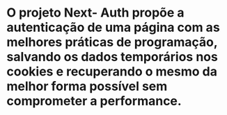 # O projeto Next- Auth propõe a autenticação de uma página com as melhores práticas de programação, salvando os dados temporários nos cookies e recuperando o mesmo da melhor forma possível sem comprometer a performance.

